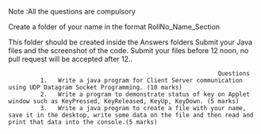 Note :All the questions are compulsory

Create a folder of your name in the format RollNo_Name_Section

This folder should be created inside the Answers folders 
Submit your Java files and the screenshot of the code.
Submit your files before 12 noon, no pull request will be accepted after 12..

                                                             
                                                              
                                                               Questions
             1.   Write a java program for Client Server communication using UDP Datagram Socket Programming. (10 marks)
             2.   Write a program to demonstrate status of key on Applet window such as KeyPressed, KeyReleased, KeyUp, KeyDown. (5 marks)
             3.   Write a java program to create a file with your name, save it in the desktop, write some data on the file and then read and print that data into the console.(5 marks)
